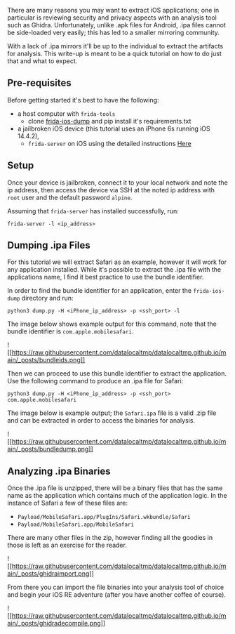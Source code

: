 There are many reasons you may want to extract iOS applications; one in particular is reviewing security and privacy aspects with an analysis tool such as Ghidra. Unfortunately, unlike .apk files for Android, .ipa files cannot be side-loaded very easily; this has led to a smaller mirroring community.

With a lack of .ipa mirrors it'll be up to the individual to extract the artifacts for analysis. This write-up is meant to be a quick tutorial on how to do just that and what to expect.

## Pre-requisites
Before getting started it's best to have the following:
* a host computer with `frida-tools`
	* clone [frida-ios-dump](https://github.com/AloneMonkey/frida-ios-dump) and pip install it's requirements.txt
* a jailbroken iOS device (this tutorial uses an iPhone 6s running iOS 14.4.2),
	* `frida-server` on iOS using the detailed instructions [Here](https://frida.re/docs/ios/#with-jailbreak)

## Setup
Once your device is jailbroken, connect it to your local network and note the ip address, then access the device via SSH at the noted ip address with `root` user and the default password `alpine`.

Assuming that `frida-server` has installed successfully, run:

`frida-server -l <ip_address>`

## Dumping .ipa Files
For this tutorial we will extract Safari as an example, however it will work for any application installed. While it's possible to extract the .ipa file with the applications name, I find it best practice to use the bundle identifier.

In order to find the bundle identifier for an application, enter the `frida-ios-dump` directory and run:

`python3 dump.py -H <iPhone_ip_address> -p <ssh_port> -l`

The image below shows example output for this command, note that the bundle identifier is `com.apple.mobilesafari`.

![[https://raw.githubusercontent.com/datalocaltmp/datalocaltmp.github.io/main/_posts/bundleids.png]]

Then we can proceed to use this bundle identifier to extract the application. Use the following command to produce an .ipa file for Safari:

`python3 dump.py -H <iPhone_ip_address> -p <ssh_port> com.apple.mobilesafari`

The image below is example output; the `Safari.ipa` file is a valid .zip file and can be extracted in order to access the binaries for analysis.

![[https://raw.githubusercontent.com/datalocaltmp/datalocaltmp.github.io/main/_posts/bundledump.png]]

## Analyzing .ipa Binaries

Once the .ipa file is unzipped, there will be a binary files that has the same name as the application which contains much of the application logic. In the instance of Safari a few of these files are:

* `Payload/MobileSafari.app/PlugIns/Safari.wkbundle/Safari`
* `Payload/MobileSafari.app/MobileSafari`

There are many other files in the zip, however finding all the goodies in those is left as an exercise for the reader.

![[https://raw.githubusercontent.com/datalocaltmp/datalocaltmp.github.io/main/_posts/ghidraimport.png]]

From there you can import the file binaries into your analysis tool of choice and begin your iOS RE adventure (after you have another coffee of course).

![[https://raw.githubusercontent.com/datalocaltmp/datalocaltmp.github.io/main/_posts/ghidradecompile.png]]
